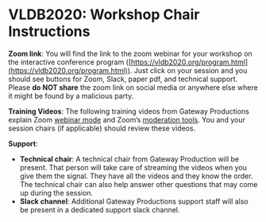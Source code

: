 # VLDB2020: Workshop Chair Instructions

**Zoom link**: You will find the link to the zoom webinar for your workshop on the interactive conference program ([https://vldb2020.org/program.html](https://vldb2020.org/program.html)). Just click on your session and you should see buttons for Zoom, Slack, paper pdf, and technical support. Please **do NOT share** the zoom link on social media or anywhere else where it might be found by a malicious party.

**Training Videos**: The following training videos from Gateway Productions explain Zoom [webinar mode](https://vimeo.com/427831814) and Zoom’s [moderation tools](https://vimeo.com/430085119).  You and your session chairs (if applicable) should review these videos.

**Support**:
- **Technical chair**: A technical chair from Gateway Production will be present. That person will take care of streaming the videos when you give them the signal. They have all the videos and they know the order. The technical chair can also help answer other questions that may come up during the session.
- **Slack channel**: Additional Gateway Productions support staff will also be present in a dedicated support slack channel. 


